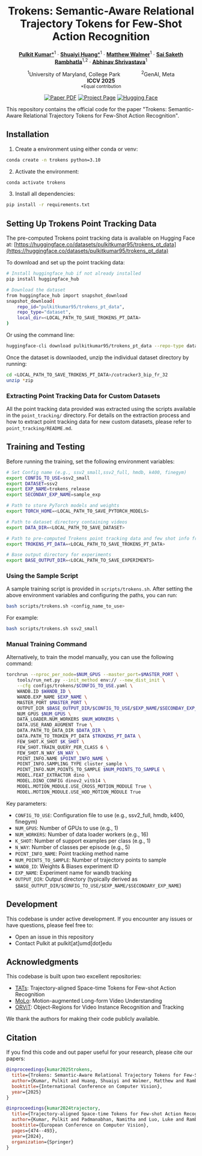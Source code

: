 <div align="center">
<h1>Trokens: Semantic-Aware Relational Trajectory Tokens for Few-Shot Action Recognition</h1>

[**Pulkit Kumar***](https://www.cs.umd.edu/~pulkit/)<sup>1</sup> · [**Shuaiyi Huang***](https://shuaiyihuang.github.io/)<sup>1</sup> · [**Matthew Walmer**](https://www.cs.umd.edu/~mwalmer/)<sup>1</sup> · [**Sai Saketh Rambhatla**](https://rssaketh.github.io)<sup>1,2</sup> · [**Abhinav Shrivastava**](http://www.cs.umd.edu/~abhinav/)<sup>1</sup>

<sup>1</sup>University of Maryland, College Park&emsp;&emsp;&emsp;&emsp;<sup>2</sup>GenAI, Meta <br>
**ICCV 2025** <br>
<sup>*Equal contribution</sup>

<a href="https://trokens-iccv25.github.io/'"><img src='https://img.shields.io/badge/arXiv-Trokens-red' alt='Paper PDF'></a>
<a href='https://www.cs.umd.edu/~pulkit/trokens/'><img src='https://img.shields.io/badge/Project_Page-Trokens-green' alt='Project Page'></a>
<a href='https://huggingface.co/datasets/pulkitkumar95/trokens_pt_data'><img src='https://img.shields.io/badge/Hugging_Face-Data-blue' alt='Hugging Face'></a>

<!-- <p float='center'><img src="assets/teaser.png" width="80%" /></p>
<span style="color: green; font-size: 1.3em; font-weight: bold;">LocoTrack is an incredibly efficient model,</span> enabling near-dense point tracking in real-time. It is <span style="color: red; font-size: 1.3em; font-weight: bold;">6x faster</span> than the previous state-of-the-art models. -->
</div>

This repository contains the official code for the paper "Trokens: Semantic-Aware Relational Trajectory Tokens for Few-Shot Action Recognition".

</div>

## Installation

1. Create a environment using either conda or venv:
```bash
conda create -n trokens python=3.10
```

2. Activate the environment:
```bash
conda activate trokens
```

3. Install all dependencies:
```bash
pip install -r requirements.txt
```

## Setting Up Trokens Point Tracking Data

The pre-computed Trokens point tracking data is available on Hugging Face at: [https://huggingface.co/datasets/pulkitkumar95/trokens_pt_data](https://huggingface.co/datasets/pulkitkumar95/trokens_pt_data)

To download and set up the point tracking data:

```bash
# Install huggingface_hub if not already installed
pip install huggingface_hub

# Download the dataset
from huggingface_hub import snapshot_download
snapshot_download(
    repo_id="pulkitkumar95/trokens_pt_data",
    repo_type="dataset",
    local_dir=<LOCAL_PATH_TO_SAVE_TROKENS_PT_DATA>
)
```

Or using the command line:
```bash
huggingface-cli download pulkitkumar95/trokens_pt_data --repo-type dataset --local-dir <LOCAL_PATH_TO_SAVE_TROKENS_PT_DATA>
```
Once the dataset is downlaoded, unzip the individual dataset directory by running:
```bash
cd <LOCAL_PATH_TO_SAVE_TROKENS_PT_DATA>/cotracker3_bip_fr_32
unzip *zip 
```


### Extracting Point Tracking Data for Custom Datasets

All the point tracking data provided was extracted using the scripts available in the `point_tracking/` directory. For details on the extraction process and how to extract point tracking data for new custom datasets, please refer to `point_tracking/README.md`.

## Training and Testing

Before running the training, set the following environment variables:
```bash
# Set Config name (e.g., ssv2_small,ssv2_full, hmdb, k400, finegym)
export CONFIG_TO_USE=ssv2_small
export DATASET=ssv2
export EXP_NAME=trokens_release
export SECONDAY_EXP_NAME=sample_exp

# Path to store PyTorch models and weights
export TORCH_HOME=<LOCAL_PATH_TO_SAVE_PYTORCH_MODELS>

# Path to dataset directory containing videos
export DATA_DIR=<LOCAL_PATH_TO_SAVE_DATASET>

# Path to pre-computed Trokens point tracking data and few shot info from huggingface.
export TROKENS_PT_DATA=<LOCAL_PATH_TO_SAVE_TROKENS_PT_DATA>

# Base output directory for experiments
export BASE_OUTPUT_DIR=<LOCAL_PATH_TO_SAVE_EXPERIMENTS>
```

### Using the Sample Script

A sample training script is provided in `scripts/trokens.sh`. After setting the above environment variables and configuring the paths, you can run:

```bash
bash scripts/trokens.sh <config_name_to_use>
```

For example:
```bash
bash scripts/trokens.sh ssv2_small
```

### Manual Training Command

Alternatively, to train the model manually, you can use the following command:

```bash
torchrun --nproc_per_node=$NUM_GPUS --master_port=$MASTER_PORT \
    tools/run_net.py --init_method env:// --new_dist_init \
    --cfg configs/trokens/$CONFIG_TO_USE.yaml \
    WANDB.ID $WANDB_ID \
    WANDB.EXP_NAME $EXP_NAME \
    MASTER_PORT $MASTER_PORT \
    OUTPUT_DIR $BASE_OUTPUT_DIR/$CONFIG_TO_USE/$EXP_NAME/$SECONDAY_EXP_NAME \
    NUM_GPUS $NUM_GPUS \
    DATA_LOADER.NUM_WORKERS $NUM_WORKERS \
    DATA.USE_RAND_AUGMENT True \
    DATA.PATH_TO_DATA_DIR $DATA_DIR \
    DATA.PATH_TO_TROKEN_PT_DATA $TROKENS_PT_DATA \
    FEW_SHOT.K_SHOT $K_SHOT \
    FEW_SHOT.TRAIN_QUERY_PER_CLASS 6 \
    FEW_SHOT.N_WAY $N_WAY \
    POINT_INFO.NAME $POINT_INFO_NAME \
    POINT_INFO.SAMPLING_TYPE cluster_sample \
    POINT_INFO.NUM_POINTS_TO_SAMPLE $NUM_POINTS_TO_SAMPLE \
    MODEL.FEAT_EXTRACTOR dino \
    MODEL.DINO_CONFIG dinov2_vitb14 \
    MODEL.MOTION_MODULE.USE_CROSS_MOTION_MODULE True \
    MODEL.MOTION_MODULE.USE_HOD_MOTION_MODULE True
```

Key parameters:
- `CONFIG_TO_USE`: Configuration file to use (e.g., ssv2_full, hmdb, k400, finegym)
- `NUM_GPUS`: Number of GPUs to use (e.g., 1)
- `NUM_WORKERS`: Number of data loader workers (e.g., 16)
- `K_SHOT`: Number of support examples per class (e.g., 1)
- `N_WAY`: Number of classes per episode (e.g., 5)
- `POINT_INFO_NAME`: Point tracking method name
- `NUM_POINTS_TO_SAMPLE`: Number of trajectory points to sample
- `WANDB_ID`: Weights & Biases experiment ID
- `EXP_NAME`: Experiment name for wandb tracking
- `OUTPUT_DIR`: Output directory (typically derived as `$BASE_OUTPUT_DIR/$CONFIG_TO_USE/$EXP_NAME/$SECONDARY_EXP_NAME`)

## Development

This codebase is under active development. If you encounter any issues or have questions, please feel free to:
- Open an issue in this repository
- Contact Pulkit at pulkit[at]umd[dot]edu

## Acknowledgments

This codebase is built upon two excellent repositories:
- [TATs](https://github.com/pulkitkumar95/tats): Trajectory-aligned Space-time Tokens for Few-shot Action Recognition
- [MoLo](https://github.com/alibaba-mmai-research/MoLo): Motion-augmented Long-form Video Understanding
- [ORViT](https://github.com/eladb3/ORViT): Object-Regions for Video Instance Recognition and Tracking

We thank the authors for making their code publicly available.

## Citation

If you find this code and out paper useful for your research, please cite our papers:

```bibtex
@inproceedings{kumar2025trokens,
  title={Trokens: Semantic-Aware Relational Trajectory Tokens for Few-Shot Action Recognition},
  author={Kumar, Pulkit and Huang, Shuaiyi and Walmer, Matthew and Rambhatla, Sai Saketh and Shrivastava, Abhinav},
  booktitle={International Conference on Computer Vision},
  year={2025}
}

@inproceedings{kumar2024trajectory,
  title={Trajectory-aligned Space-time Tokens for Few-shot Action Recognition},
  author={Kumar, Pulkit and Padmanabhan, Namitha and Luo, Luke and Rambhatla, Sai Saketh and Shrivastava, Abhinav},
  booktitle={European Conference on Computer Vision},
  pages={474--493},
  year={2024},
  organization={Springer}
}